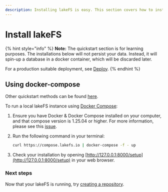 ```yaml
---
description: Installing lakeFS is easy. This section covers how to install lakeFS using docker compose
---
```


# Install lakeFS

{% hint style="info" %}
**Note:** The quickstart section is for learning purposes. The installations below will not persist your data.
Instead, it will spin-up a database in a docker container, which will be discarded later.

For a production suitable deployment, see [Deploy](../deploy).
{% endhint %}

## Using docker-compose

Other quickstart methods can be found [here](more_quickstart_options.md).

To run a local lakeFS instance using [Docker Compose](https://docs.docker.com/compose/):

1. Ensure you have Docker & Docker Compose installed on your computer, and that compose version is 1.25.04 or higher. For more information, please see this [issue](https://github.com/treeverse/lakeFS/issues/894). 
1. Run the following command in your terminal:

   ```bash
   curl https://compose.lakefs.io | docker-compose -f - up
   ```

1. Check your installation by opening [http://127.0.0.1:8000/setup](http://127.0.0.1:8000/setup) in your web browser.

### Next steps

Now that your lakeFS is running, try [creating a repository](repository.md).
